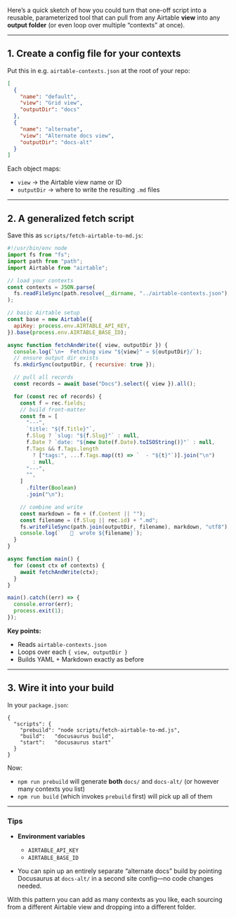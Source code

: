 Here’s a quick sketch of how you could turn that one-off script into a reusable, parameterized tool that can pull from any Airtable **view** into any **output folder** (or even loop over multiple “contexts” at once).

---

## 1. Create a config file for your contexts

Put this in e.g. `airtable-contexts.json` at the root of your repo:

```json
[
  {
    "name": "default",
    "view": "Grid view",
    "outputDir": "docs"
  },
  {
    "name": "alternate",
    "view": "Alternate docs view",
    "outputDir": "docs-alt"
  }
]
```

Each object maps:

- `view` → the Airtable view name or ID  
- `outputDir` → where to write the resulting `.md` files  

---

## 2. A generalized fetch script

Save this as `scripts/fetch-airtable-to-md.js`:

```js
#!/usr/bin/env node
import fs from "fs";
import path from "path";
import Airtable from "airtable";

// load your contexts
const contexts = JSON.parse(
  fs.readFileSync(path.resolve(__dirname, "../airtable-contexts.json"), "utf8")
);

// basic Airtable setup
const base = new Airtable({
  apiKey: process.env.AIRTABLE_API_KEY,
}).base(process.env.AIRTABLE_BASE_ID);

async function fetchAndWrite({ view, outputDir }) {
  console.log(`\n➡️  Fetching view "${view}" → ${outputDir}/`);
  // ensure output dir exists
  fs.mkdirSync(outputDir, { recursive: true });

  // pull all records
  const records = await base("Docs").select({ view }).all();

  for (const rec of records) {
    const f = rec.fields;
    // build front-matter
    const fm = [
      "---",
      `title: "${f.Title}"`,
      f.Slug ? `slug: "${f.Slug}"` : null,
      f.Date ? `date: "${new Date(f.Date).toISOString()}"` : null,
      f.Tags && f.Tags.length
        ? ["tags:", ...f.Tags.map((t) => `  - "${t}"`)].join("\n")
        : null,
      "---",
      "",
    ]
      .filter(Boolean)
      .join("\n");

    // combine and write
    const markdown = fm + (f.Content || "");
    const filename = (f.Slug || rec.id) + ".md";
    fs.writeFileSync(path.join(outputDir, filename), markdown, "utf8");
    console.log(`   📝  wrote ${filename}`);
  }
}

async function main() {
  for (const ctx of contexts) {
    await fetchAndWrite(ctx);
  }
}

main().catch((err) => {
  console.error(err);
  process.exit(1);
});
```

**Key points:**

- Reads `airtable-contexts.json`  
- Loops over each `{ view, outputDir }`  
- Builds YAML + Markdown exactly as before  

---

## 3. Wire it into your build

In your `package.json`:

```jsonc
{
  "scripts": {
    "prebuild": "node scripts/fetch-airtable-to-md.js",
    "build":   "docusaurus build",
    "start":   "docusaurus start"
  }
}
```

Now:

- `npm run prebuild` will generate **both** `docs/` and `docs-alt/` (or however many contexts you list)  
- `npm run build` (which invokes `prebuild` first) will pick up all of them  

---

### Tips

- **Environment variables**  
  - `AIRTABLE_API_KEY`  
  - `AIRTABLE_BASE_ID`  

- You can spin up an entirely separate “alternate docs” build by pointing Docusaurus at `docs-alt/` in a second site config—no code changes needed.

With this pattern you can add as many contexts as you like, each sourcing from a different Airtable view and dropping into a different folder.